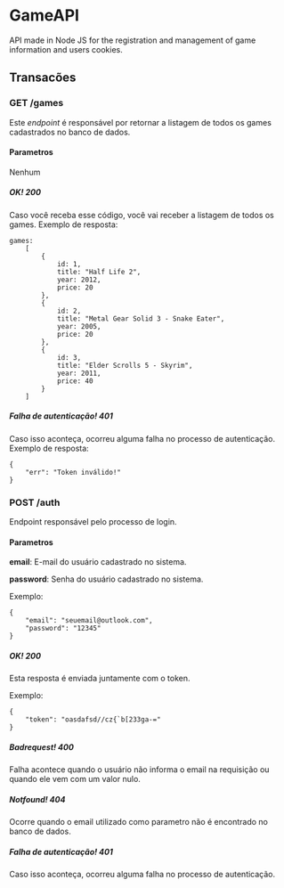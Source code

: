 # GameAPI
API made in Node JS for the registration and management of game information and users cookies.

## Transacões

### GET /games

Este _endpoint_ é responsável por retornar a listagem de todos os games cadastrados no banco de dados.

#### Parametros
Nenhum

##### OK! 200
Caso você receba esse código, você vai receber a listagem de todos os games.
Exemplo de resposta:
```
games: 
    [
        {
            id: 1,
            title: "Half Life 2",
            year: 2012,
            price: 20
        },
        {
            id: 2,
            title: "Metal Gear Solid 3 - Snake Eater",
            year: 2005,
            price: 20
        },
        {
            id: 3,
            title: "Elder Scrolls 5 - Skyrim",
            year: 2011,
            price: 40
        }
    ]
```

##### Falha de autenticação! 401
Caso isso aconteça, ocorreu alguma falha no processo de autenticação.
Exemplo de resposta:

```
{
    "err": "Token inválido!"
}
```

### POST /auth
Endpoint responsável pelo processo de login.

#### Parametros
**email**: E-mail do usuário cadastrado no sistema.

**password**: Senha do usuário cadastrado no sistema.

Exemplo:
```
{
    "email": "seuemail@outlook.com",
    "password": "12345"
}
```

##### OK! 200
Esta resposta é enviada juntamente com o token.

Exemplo:
```
{
    "token": "oasdafsd//cz{`b[233ga-="
}
```

##### Badrequest! 400
Falha acontece quando o usuário não informa o email na requisição ou quando ele vem com um valor nulo.

##### Notfound! 404
Ocorre quando o email utilizado como parametro não é encontrado no banco de dados.

##### Falha de autenticação! 401
Caso isso aconteça, ocorreu alguma falha no processo de autenticação.
